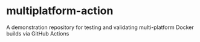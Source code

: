 # multiplatform-action
A demonstration repository for testing and validating multi-platform Docker builds via GitHub Actions
